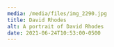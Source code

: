 ```yaml
---
media: /media/files/img_2290.jpg
title: David Rhodes
alt: A portrait of David Rhodes
date: 2021-06-24T10:53:00-0500
---
```

